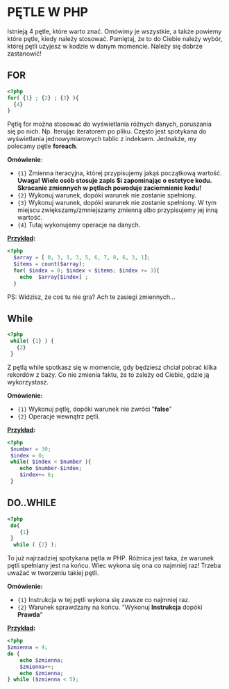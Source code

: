 # PĘTLE W PHP

Istnieją 4 pętle, które warto znać. Omówimy je wszystkie, a także powiemy które pętle, kiedy należy stosować. Pamiętaj, że to do Ciebie należy wybór, której pętli użyjesz w kodzie w danym momencie. Należy się dobrze zastanowić!

## FOR

```php
<?php
for( {1} ; {2} ; {3} ){
  {4}  
}
```
Pętlę for można stosować do wyświetlania różnych danych, poruszania się po nich. Np. Iterując iteratorem po pliku. Często jest spotykana do wyświetlania jednowymiarowych tablic z indeksem. Jednakże, my polecamy pętle **foreach**.
  
**Omówienie**:

* `{1}` Zmienna iteracyjna, której przypisujemy jakąś początkową wartość. **Uwaga! Wiele osób stosuje zapis $i zapominając o estetyce kodu. Skracanie zmiennych w pętlach powoduje zaciemnienie kodu!**
* `{2}` Wykonuj warunek, dopóki warunek nie zostanie spełniony.
* `{3}` Wykonuj warunek, dopóki warunek nie zostanie spełniony. W tym miejscu zwiększamy/zmniejszamy zmienną albo przypisujemy jej inną wartość.
* `{4}` Tutaj wykonujemy operacje na danych.
  
 **[Przykład](https://3v4l.org/jblAe):**
  ```php
  <?php
    $array = [ 0, 3, 1, 3, 5, 6, 7, 8, 6, 3, 1];
    $items = count($array);
    for( $index = 0; $index < $items; $index += 3){
      echo  $array[$index] ;  
    }
  
  ```
PS: Widzisz, że coś tu nie gra?
Ach te zasiegi zmiennych...
  
## While

```php
<?php
 while( {1} ) {
   {2}
 }

```
Z pętlą while spotkasz się w momencie, gdy będziesz chciał pobrać kilka rekordów z bazy. Co nie zmienia faktu, że to zależy od Ciebie, gdzie ją wykorzystasz.

**Omówienie:**
 
 * `{1}` Wykonuj pętlę, dopóki warunek nie zwróci "**false**"
 * `{2}` Operacje wewnątrz pętli.
 
 **[Przykład](https://3v4l.org/dSXMJ):**
 ```php
 <?php
  $number = 30;
  $index = 0;
  while( $index < $number ){
     echo $number-$index;
     $index+= 6;
  }
 
 ```
 
 
 
 ## DO..WHILE
 ```php
 <?php
  do{
     {1}
  } 
   while ( {2} );
 
 ```
To już najrzadziej spotykana pętla w PHP. Różnica jest taka, że warunek pętli spełniany jest na końcu. Wiec wykona się ona co najmniej raz! Trzeba uważać w tworzeniu takiej pętli.
 
**Omówienie:**

 * `{1}` Instrukcja w tej pętli wykona się zawsze co najmniej raz.
 * `{2}` Warunek sprawdzany na końcu. "Wykonuj **Instrukcja** dopóki **Prawda**" 

**[Przykład](https://3v4l.org/ULsPJ):**

```php
<?php
$zmienna = 4;
do {
    echo $zmienna;
    $zmienna++;
    echo $zmienna;
} while ($zmienna < 5);

```
